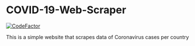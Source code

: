 # COVID-19-Web-Scraper

[![CodeFactor](https://www.codefactor.io/repository/github/matthewkayne/covid-19-web-scraper/badge)](https://www.codefactor.io/repository/github/matthewkayne/covid-19-web-scraper)

This is a simple website that scrapes data of Coronavirus cases per country
